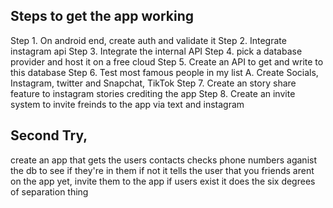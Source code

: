 ## Steps to get the app working

Step 1. On android end, create auth and validate it
Step 2. Integrate instagram api
Step 3. Integrate the internal API
Step 4. pick a database provider and host it on a free cloud
Step 5. Create an API to get and write to this database 
Step 6. Test most famous people in my list
        A. Create Socials, Instagram, twitter and Snapchat, TikTok
Step 7. Create an story share feature to instagram stories crediting the app
Step 8. Create an invite system to invite freinds to the app via text and instagram

## Second Try,
create an app that gets the users contacts
checks phone numbers aganist the db to see if they're in them
if not it tells the user that you friends arent on the app yet, invite them to the app
if users exist it does the six degrees of separation thing




